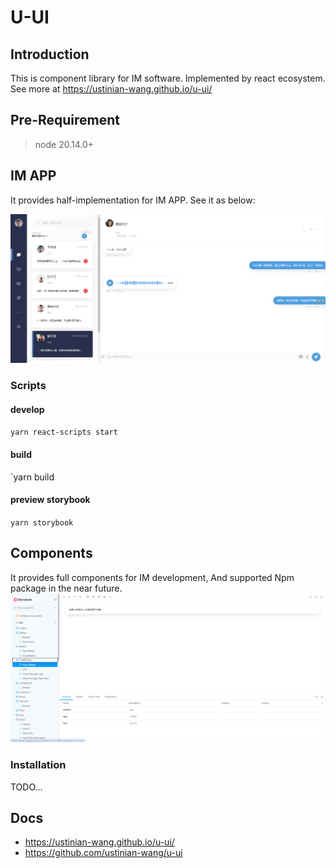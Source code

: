 # U-UI

## Introduction

This is component library for IM software. Implemented by react ecosystem.  See more at <https://ustinian-wang.github.io/u-ui/>
## Pre-Requirement

> node 20.14.0+

## IM APP

It provides half-implementation for IM APP. See it as below:

![](docs/images/README/IMG-20240917174745930.png)


### Scripts

#### develop

`yarn react-scripts start` 

#### build

`yarn build 

#### preview storybook

`yarn storybook`

## Components

It provides full components for IM development, And supported Npm package in the near future.
![](docs/images/README/IMG-20240917173611666.png)
### Installation

TODO...

## Docs

-  <https://ustinian-wang.github.io/u-ui/>
- <https://github.com/ustinian-wang/u-ui>

